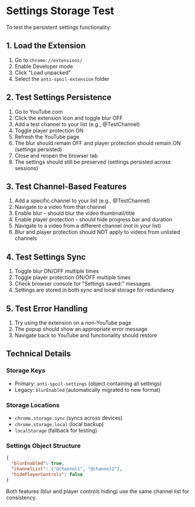 # Settings Storage Test

To test the persistent settings functionality:

## 1. Load the Extension
1. Go to `chrome://extensions/`
2. Enable Developer mode
3. Click "Load unpacked" 
4. Select the `anti-spoil-extension` folder

## 2. Test Settings Persistence
1. Go to YouTube.com
2. Click the extension icon and toggle blur OFF
3. Add a test channel to your list (e.g., @TestChannel)
4. Toggle player protection ON
5. Refresh the YouTube page
6. The blur should remain OFF and player protection should remain ON (settings persisted)
7. Close and reopen the browser tab
8. The settings should still be preserved (settings persisted across sessions)

## 3. Test Channel-Based Features
1. Add a specific channel to your list (e.g., @TestChannel)
2. Navigate to a video from that channel
3. Enable blur - should blur the video thumbnail/title
4. Enable player protection - should hide progress bar and duration
5. Navigate to a video from a different channel (not in your list)
6. Blur and player protection should NOT apply to videos from unlisted channels

## 4. Test Settings Sync
1. Toggle blur ON/OFF multiple times
2. Toggle player protection ON/OFF multiple times
3. Check browser console for "Settings saved:" messages
4. Settings are stored in both sync and local storage for redundancy

## 5. Test Error Handling
1. Try using the extension on a non-YouTube page
2. The popup should show an appropriate error message
3. Navigate back to YouTube and functionality should restore

## Technical Details

### Storage Keys
- Primary: `anti-spoil-settings` (object containing all settings)
- Legacy: `blurEnabled` (automatically migrated to new format)

### Storage Locations
- `chrome.storage.sync` (syncs across devices)
- `chrome.storage.local` (local backup)
- `localStorage` (fallback for testing)

### Settings Object Structure
```json
{
  "blurEnabled": true,
  "channelList": ["@channel1", "@channel2"],
  "hidePlayerControls": false
}
```

Both features (blur and player controls hiding) use the same channel list for consistency.
